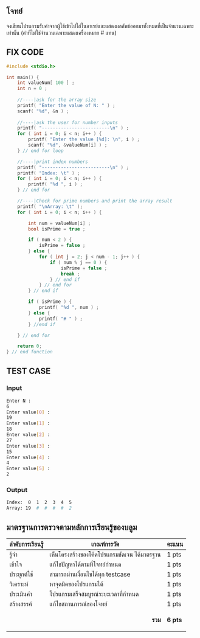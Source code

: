 ## โจทย์
จงเขียนโปรแกรมรับค่าจากผู้ใช้เข้าไปใส่ในอาเรย์และแสดงผลลัพธ์ออกมาทั้งหมดที่เป็นจำนวนเฉพาะเท่านั้น (ค่าที่ไม่ใช่จำนวนเฉพาะแสดงเครื่องหมาย # แทน)

## FIX CODE
```c++
#include <stdio.h>

int main() {
    int valueNum[ 100 ] ;
    int n = 0 ;
    
    //----|ask for the array size
    printf( "Enter the value of N: " ) ;
    scanf( "%d", &n ) ;
    
    //----|ask the user for number inputs
    printf( "-------------------------\n" ) ;
    for ( int i = 0; i < n; i++ ) {
        printf( "Enter the value [%d]: \n", i ) ;
        scanf( "%d", &valueNum[i] ) ;
    } // end for loop

    //----|print index numbers
    printf( "-------------------------\n" ) ;
    printf( "Index: \t" ) ;
    for ( int i = 0; i < n; i++ ) {
        printf( "%d ", i ) ;
    } // end for

    //----|Check for prime numbers and print the array result
    printf( "\nArray: \t" );
    for ( int i = 0; i < n; i++ ) {

        int num = valueNum[i] ;
        bool isPrime = true ;

        if ( num < 2 ) {
            isPrime = false ;
        } else {
            for ( int j = 2; j < num - 1; j++ ) {
                if ( num % j == 0 ) {
                    isPrime = false ;
                    break ;
                } // end if
            } // end for
        } // end if

        if ( isPrime ) {
            printf( "%d ", num ) ;
        } else {
            printf( "# " ) ;
        } //end if

    } // end for

    return 0;
} // end function
```

## TEST CASE
### Input
```bash
Enter N :
6
Enter value[0] :
19
Enter value[1] :
18
Enter value[2] :
27
Enter value[3] :
15
Enter value[4] :
4
Enter value[5] :
2
```
### Output
```bash
Index:  0  1  2  3  4  5
Array: 19  #  #  #  #  2
```

## มาตรฐานการตรวจตามหลักการเรียนรู้ของบลูม
| ลำดับการเรียนรู้ | เกณฑ์การวัด | คะแนน |
| -------- | -------- | -------- |
| รู้จำ | เห็นโครงสร้างของโค้ดโปรแกรมชัดเจน ได้มาตรฐาน | 1 pts |
| เข้าใจ | แก้ไขปัญหาได้ตามที่โจทย์กำหนด | 1 pts |
| ประยุกต์ใช้ | สามารถผ่านเงื่อนไขได้ทุก testcase | 1 pts |
| วิเคราะห์ | หาจุดผิดของโปรแกรมได้ | 1 pts |
| ประเมินค่า | โปรแกรมเสร็จสมบูรณ์ระยะเวลาที่กำหนด | 1 pts |
| สร้างสรรค์ | แก้ไขสถานการณ์ของโจทย์ | 1 pts |
||<p style='text-align: right !important;'>**รวม**</p>|**6 pts**|
